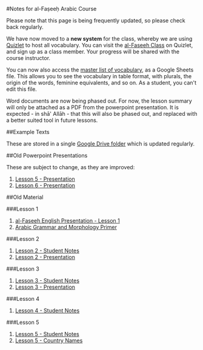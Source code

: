 [template: notes]:/
[title: Notes for al-Faṣeeḥ Arabic Course]:/

#Notes for al-Faṣeeḥ Arabic Course

Please note that this page is being frequently updated, so please check back regularly. 

We have now moved to a **new system** for the class, whereby we are using [Quizlet](http://www.quizlet.com) to host all vocabulary. You can visit the [al-Faseeh Class](http://quizlet.com/class/1481660/) on Quizlet, and sign up as a class member. Your progress will be shared with the course instructor.

You can now also access the [master list of vocabulary](https://docs.google.com/spreadsheets/d/1pceAP75lUh6RDRrhWZbbsb1N39cXu25QgDU2cfYMIiw/edit?usp=sharing), as a Google Sheets file. This allows you to see the vocabulary in table format, with plurals, the origin of the words, feminine equivalents, and so on. As a student, you can't edit this file.

Word documents are now being phased out. For now, the lesson summary will only be attached as a PDF from the powerpoint presentation. It is expected - in shā' Allāh - that this will also be phased out, and replaced with a better suited tool in future lessons.

##Example Texts

These are stored in a single [Google Drive folder](https://drive.google.com/folderview?id=0Bzm5CIFEd6r6fkt4YkN4X292Q0R4cWpaaE83ZTVubWhYNHdzSktiWTVWdjVPTEtuQjJIMkk&usp=sharing) which is updated regularly.

##Old Powerpoint Presentations

These are subject to change, as they are improved:

1. [Lesson 5 - Presentation](https://drive.google.com/file/d/0Bzm5CIFEd6r6VF9IdDFHcy1zSzQ/view?usp=sharing)
2. [Lesson 6 - Presentation](https://docs.google.com/presentation/d/1SKKfnnnwLKAQriwbT6d24KWg7I2jEVTSdk1jbx7rfs4/edit?usp=sharing)

##Old Material

###Lesson 1

1. [al-Faseeh English Presentation - Lesson 1](https://drive.google.com/file/d/0Bzm5CIFEd6r6ZkZrM2xVYUpMTXM/view?usp=sharing)
2. [Arabic Grammar and Morphology Primer](https://drive.google.com/file/d/0Bzm5CIFEd6r6U0lqN0VfaWVRRmM/view?usp=sharing)

###Lesson 2

1. [Lesson 2 - Student Notes](https://drive.google.com/a/kalemah.org/file/d/0Bzm5CIFEd6r6S3NlWmI5eW5XOW8/view?usp=sharing)
2. [Lesson 2 - Presentation](https://drive.google.com/a/kalemah.org/file/d/0Bzm5CIFEd6r6YzNyTGFrY0FLdE0/view?usp=sharing)

###Lesson 3

1. [Lesson 3 - Student Notes](https://drive.google.com/file/d/0Bzm5CIFEd6r6dmVsNXJGdDlnYlk/view?usp=sharing)
2. [Lesson 3 - Presentation](https://drive.google.com/file/d/0Bzm5CIFEd6r6eERIM2I3eEY3OTA/view?usp=sharing)

###Lesson 4

1. [Lesson 4 - Student Notes](https://drive.google.com/file/d/0Bzm5CIFEd6r6ZFF6cjBfUkt1UU0/view?usp=sharing)

###Lesson 5

1. [Lesson 5 - Student Notes](https://drive.google.com/file/d/0Bzm5CIFEd6r6NVk4ZWFFazg2YW8/view?usp=sharing)
2. [Lesson 5 - Country Names](https://drive.google.com/file/d/0Bzm5CIFEd6r6SlphbEFNeVJYRnc/view?usp=sharing)